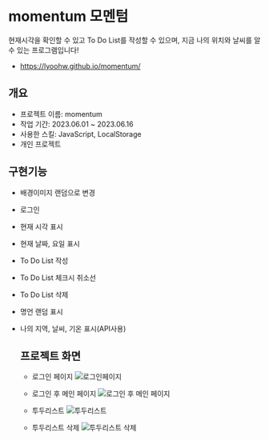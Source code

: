 # momentum 모멘텀
현재시각을 확인할 수 있고 To Do List를 작성할 수 있으며, 지금 나의 위치와 날씨를 알 수 있는 프로그램입니다!
- <https://lyoohw.github.io/momentum/>
 
 
## 개요
- 프로젝트 이름: momentum
- 작업 기간: 2023.06.01 ~ 2023.06.16
- 사용한 스킬: JavaScript, LocalStorage
- 개인 프로젝트


## 구현기능
- 배경이미지 랜덤으로 변경
- 로그인
- 현재 시각 표시
- 현재 날짜, 요일 표시
- To Do List 작성
- To Do List 체크시 취소선
- To Do List 삭제
- 명언 랜덤 표시
- 나의 지역, 날씨, 기온 표시(API사용)


  ## 프로젝트 화면
  - 로그인 페이지
    ![로그인페이지](https://github.com/lyoohw/momentum/blob/main/capture/%EB%A1%9C%EA%B7%B8%EC%9D%B8.png)


  - 로그인 후 메인 페이지
    ![로그인 후 메인 페이지](https://github.com/lyoohw/momentum/blob/main/capture/%EB%A1%9C%EA%B7%B8%EC%9D%B8%20%EC%9D%B4%ED%9B%84%20%EB%A9%94%EC%9D%B8%ED%8E%98%EC%9D%B4%EC%A7%80.png)


  - 투두리스트
    ![투두리스트](https://github.com/lyoohw/momentum/blob/main/capture/%ED%88%AC%EB%91%90%EB%A6%AC%EC%8A%A4%ED%8A%B8.png)


  - 투두리스트 삭제
    ![투두리스트 삭제](https://github.com/lyoohw/momentum/blob/main/capture/%ED%88%AC%EB%91%90%EB%A6%AC%EC%8A%A4%ED%8A%B8%20%EC%82%AD%EC%A0%9C.png)
